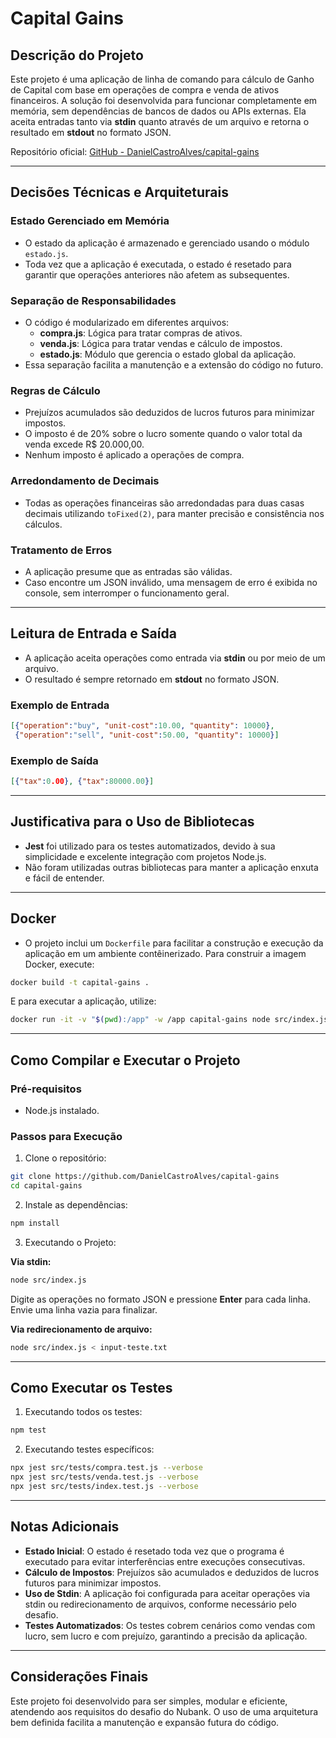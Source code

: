 
# Capital Gains

## Descrição do Projeto

Este projeto é uma aplicação de linha de comando para cálculo de Ganho de Capital com base em operações de compra e venda de ativos financeiros. A solução foi desenvolvida para funcionar completamente em memória, sem dependências de bancos de dados ou APIs externas. Ela aceita entradas tanto via **stdin** quanto através de um arquivo e retorna o resultado em **stdout** no formato JSON.

Repositório oficial: [GitHub - DanielCastroAlves/capital-gains](https://github.com/DanielCastroAlves/capital-gains)

---

## Decisões Técnicas e Arquiteturais

### Estado Gerenciado em Memória
- O estado da aplicação é armazenado e gerenciado usando o módulo `estado.js`.
- Toda vez que a aplicação é executada, o estado é resetado para garantir que operações anteriores não afetem as subsequentes.

### Separação de Responsabilidades
- O código é modularizado em diferentes arquivos:
  - **compra.js**: Lógica para tratar compras de ativos.
  - **venda.js**: Lógica para tratar vendas e cálculo de impostos.
  - **estado.js**: Módulo que gerencia o estado global da aplicação.
- Essa separação facilita a manutenção e a extensão do código no futuro.

### Regras de Cálculo
- Prejuízos acumulados são deduzidos de lucros futuros para minimizar impostos.
- O imposto é de 20% sobre o lucro somente quando o valor total da venda excede R$ 20.000,00.
- Nenhum imposto é aplicado a operações de compra.

### Arredondamento de Decimais
- Todas as operações financeiras são arredondadas para duas casas decimais utilizando `toFixed(2)`, para manter precisão e consistência nos cálculos.

### Tratamento de Erros
- A aplicação presume que as entradas são válidas.
- Caso encontre um JSON inválido, uma mensagem de erro é exibida no console, sem interromper o funcionamento geral.

---

## Leitura de Entrada e Saída
- A aplicação aceita operações como entrada via **stdin** ou por meio de um arquivo.
- O resultado é sempre retornado em **stdout** no formato JSON.

### Exemplo de Entrada
```json
[{"operation":"buy", "unit-cost":10.00, "quantity": 10000},
 {"operation":"sell", "unit-cost":50.00, "quantity": 10000}]
```

### Exemplo de Saída
```json
[{"tax":0.00}, {"tax":80000.00}]
```

---

## Justificativa para o Uso de Bibliotecas
- **Jest** foi utilizado para os testes automatizados, devido à sua simplicidade e excelente integração com projetos Node.js.
- Não foram utilizadas outras bibliotecas para manter a aplicação enxuta e fácil de entender.

---

## Docker
- O projeto inclui um `Dockerfile` para facilitar a construção e execução da aplicação em um ambiente contêinerizado. Para construir a imagem Docker, execute:

```bash
docker build -t capital-gains .
```

E para executar a aplicação, utilize:

```bash
docker run -it -v "$(pwd):/app" -w /app capital-gains node src/index.js < src/tests/input-teste.txt
```

---

## Como Compilar e Executar o Projeto

### Pré-requisitos
- Node.js instalado.

### Passos para Execução

1. Clone o repositório:

```bash
git clone https://github.com/DanielCastroAlves/capital-gains
cd capital-gains
```

2. Instale as dependências:

```bash
npm install
```

3. Executando o Projeto:

**Via stdin:**

```bash
node src/index.js
```

Digite as operações no formato JSON e pressione **Enter** para cada linha. Envie uma linha vazia para finalizar.

**Via redirecionamento de arquivo:**

```bash
node src/index.js < input-teste.txt
```

---

## Como Executar os Testes

1. Executando todos os testes:

```bash
npm test
```

2. Executando testes específicos:

```bash
npx jest src/tests/compra.test.js --verbose
npx jest src/tests/venda.test.js --verbose
npx jest src/tests/index.test.js --verbose
```

---

## Notas Adicionais

- **Estado Inicial**: O estado é resetado toda vez que o programa é executado para evitar interferências entre execuções consecutivas.
- **Cálculo de Impostos**: Prejuízos são acumulados e deduzidos de lucros futuros para minimizar impostos.
- **Uso de Stdin**: A aplicação foi configurada para aceitar operações via stdin ou redirecionamento de arquivos, conforme necessário pelo desafio.
- **Testes Automatizados**: Os testes cobrem cenários como vendas com lucro, sem lucro e com prejuízo, garantindo a precisão da aplicação.

---

## Considerações Finais

Este projeto foi desenvolvido para ser simples, modular e eficiente, atendendo aos requisitos do desafio do Nubank. O uso de uma arquitetura bem definida facilita a manutenção e expansão futura do código.
